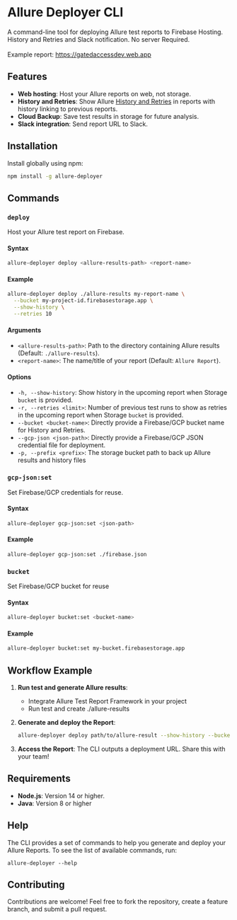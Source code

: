 
# Allure Deployer CLI

A command-line tool for deploying Allure test reports to Firebase Hosting. History and Retries and Slack notification.
No server Required.
</br>
</br>
Example report: https://gatedaccessdev.web.app
## Features

- **Web hosting**: Host your Allure reports on web, not storage.
- **History and Retries**: Show Allure [History and Retries](https://allurereport.org/docs/history-and-retries/) in reports with history linking to previous reports.
- **Cloud Backup**: Save test results in storage for future analysis.
- **Slack integration**: Send report URL to Slack.

## Installation

Install globally using npm:

```bash
npm install -g allure-deployer
```
## Commands

### `deploy`
Host your Allure test report on Firebase.


#### Syntax
```bash
allure-deployer deploy <allure-results-path> <report-name>
```

#### Example
```bash
allure-deployer deploy ./allure-results my-report-name \
  --bucket my-project-id.firebasestorage.app \
  --show-history \
  --retries 10 
```

#### Arguments
- `<allure-results-path>`: Path to the directory containing Allure results (Default: `./allure-results`).
- `<report-name>`: The name/title of your report (Default: `Allure Report`).

#### Options
- `-h, --show-history`: Show history in the upcoming report when Storage `bucket` is provided.
- `-r, --retries <limit>`: Number of previous test runs to show as retries in the upcoming report when Storage `bucket` is provided.
- `--bucket <bucket-name>`: Directly provide a Firebase/GCP bucket name for History and Retries.
- `--gcp-json <json-path>`: Directly provide a Firebase/GCP JSON credential file for deployment.
- `-p, --prefix <prefix>`: The storage bucket path to back up Allure results and history files

### `gcp-json:set`
Set Firebase/GCP credentials for reuse.

#### Syntax
```bash
allure-deployer gcp-json:set <json-path>
```

#### Example
```bash
allure-deployer gcp-json:set ./firebase.json
```

### `bucket`
Set Firebase/GCP bucket for reuse

#### Syntax
```bash
allure-deployer bucket:set <bucket-name>
```

#### Example
```bash
allure-deployer bucket:set my-bucket.firebasestorage.app
```



## Workflow Example

1. **Run test and generate Allure results**:
    - Integrate Allure Test Report Framework in your project
    - Run test and create ./allure-results

2. **Generate and deploy the Report**:
   ```bash
   allure-deployer deploy path/to/allure-result --show-history --bucket gcp-bucket --gcp-json path/to/credential.json
   ```

3. **Access the Report**:
   The CLI outputs a deployment URL. Share this with your team!


## Requirements

- **Node.js**: Version 14 or higher.
- **Java**: Version 8 or higher

## Help
The CLI provides a set of commands to help you generate and deploy your Allure Reports. To see the list of available commands, run:
```shell
allure-deployer --help
```

## Contributing

Contributions are welcome! Feel free to fork the repository, create a feature branch, and submit a pull request.
